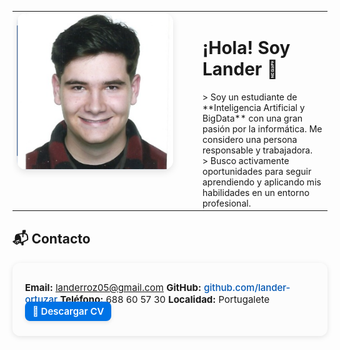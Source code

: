 <table style="border: none; width: 100%;">
  <tr>
    <td width="270" style="vertical-align: top; padding-right: 20px; border: none;">
      <img src="img/Foto_Curri.png" alt="Esta es una foto mía" width="250" style="border-radius: 15px; box-shadow: 0 4px 12px rgba(0,0,0,0.1);">
    </td>
    <td style="vertical-align: top; border: none;">
      <h1>¡Hola! Soy Lander 👋</h1>
      > Soy un estudiante de **Inteligencia Artificial y BigData** con una gran pasión por la informática. Me considero una persona responsable y trabajadora. 
      <br>> Busco activamente oportunidades para seguir aprendiendo y aplicando mis habilidades en un entorno profesional.
    </td>
  </tr>
</table>

<h2 style="margin-top: 30px;">📬 Contacto</h2>
<div style="background: rgba(247, 247, 247, 0.3); padding: 15px 20px; border-radius: 12px; box-shadow: 0 2px 8px rgba(0, 0, 0, 0.1); display: flex; flex-wrap: wrap; gap: 25px; align-items: center; font-size: 15px;">

  <span><strong>Email:</strong> <a href="mailto:landerroz05@gmail.com" style="color: #0056b3; text-decoration: none; font-weight: 500;">landerroz05@gmail.com</a></span>
  <span><strong>GitHub:</strong> <a href="https://github.com/lander-ortuzar" target="_blank" style="color: #0056b3; text-decoration: none; font-weight: 500;">github.com/lander-ortuzar</a></span>
  <span><strong>Teléfono:</strong> 688 60 57 30</span>
  <span><strong>Localidad:</strong> Portugalete</span>
  <br><span>
    <a href="assets/CV_Lander_Ortuzar.pdf" download
       style="background: #0073e6; color: white; padding: 6px 12px; border-radius: 8px; text-decoration: none; font-weight: 600; box-shadow: 0 2px 6px rgba(0,0,0,0.1); transition: background 0.2s ease;">
      📄 Descargar CV
    </a>
  </span>
</div>


